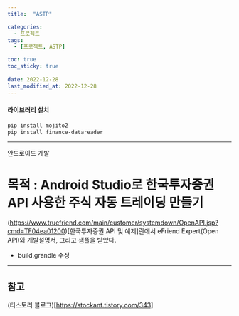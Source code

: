 ```yaml
---
title:  "ASTP"

categories:
  - 프로젝트
tags:
  - [프로젝트, ASTP]

toc: true
toc_sticky: true
 
date: 2022-12-28
last_modified_at: 2022-12-28
---
```


<h4>라이브러리 설치</h4>

```bash
pip install mojito2
pip install finance-datareader
```

---

안드로이드 개발

<h1>목적 : Android Studio로 한국투자증권 API 사용한 주식 자동 트레이딩 만들기</h1>

(https://www.truefriend.com/main/customer/systemdown/OpenAPI.jsp?cmd=TF04ea01200)[한국투자증권 API 및 예제]란에서 eFriend Expert(Open API)와 개발설명서, 그리고 샘플을 받았다.

- build.grandle 수정

---
<h2><b>참고</b></h2>

(티스토리 블로그)[https://stockant.tistory.com/343]
